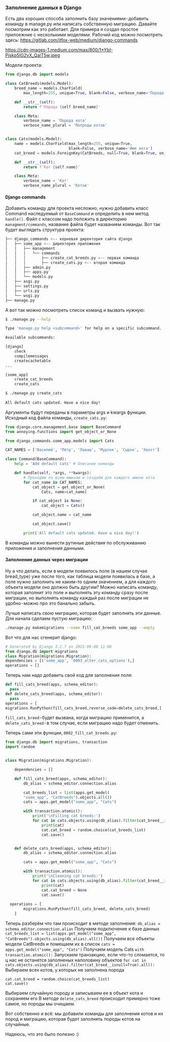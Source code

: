 ### Заполнение данных в Django
Есть два хороших способа заполнить базу значениями - добавить команду в manage.py или написать собственную миграцию. Давайте посмотрим как это работает.
Для примера я создал простое прилоежние с несколькими моделями. Рабочий код можно посмотреть здесь: https://gitlab.com/itfox-web/medium/django-commands

https://cdn-images-1.medium.com/max/800/1*YbI-Pjskp5IG2vX_QalT5w.jpeg

Модели проекта:
```python
from django.db import models

class CatBreeds(models.Model):
    breed_name = models.CharField(
        max_length=255, unique=True, blank=False, verbose_name='Порода кота')

    def __str__(self):
        return f'Порода {self.breed_name}'

    class Meta:
        verbose_name = 'Порода кота'
        verbose_name_plural = 'Попроды котов'


class Cats(models.Model):
    name = models.CharField(max_length=255, unique=True,
                            blank=False, verbose_name='Имя кота')
    cat_breed = models.ForeignKey(CatBreeds, null=True, blank=True, on_delete=models.DO_NOTHING)

    def __str__(self):
        return f'Кот {self.name}'

    class Meta:
        verbose_name = 'Кот'
        verbose_name_plural = 'Котов'
```

#### Django commands
Добавить команду для проекта несложно, нужно добавить класс Command наследуемый от ```BaseCommand``` и определить в нем метод ```handle()```. Файл с классом надо положить в директорию ```managment/commands```, название файла будет названием команды. Вот так будет выглядеть структура проекта:

```bash
├── django_commands <-- корневая директория сайта django
│   ├── some_app <-- директория приложения
│   │   ├── management
│   │   │   └── commands
│   │   │       ├── create_cat_breeds.py <-- первая команда
│   │   │       ├── create_cats.py <-- вторая команда
│   │   ├── admin.py
│   │   ├── apps.py
│   │   └── models.py
│   ├── asgi.py
│   ├── settings.py
│   ├── urls.py
│   └── wsgi.py
├── manage.py
```

А вот так можно посмотреть список команд и вызвать нужную:

```bash
$ ./manage.py --help

Type 'manage.py help <subcommand>' for help on a specific subcommand.

Available subcommands:

[django]
    check
    compilemessages
    createcachetable
...

[some_app]
    create_cat_breeds 
    create_cats 

$ ./manage.py create_cats
  
All default cats updated. Have a nice day!
```

Аргументы будут переданы в параметры args и kwargs функции. Исходный код файла команды, ```create_cats.py```: 

```python
from django.core.management.base import BaseCommand
from annoying.functions import get_object_or_None

from django_commands.some_app.models import Cats

CAT_NAMES = ['Василий', 'Пётр', 'Лаваш', 'Мурлок', 'Сырок', 'Хвост']

class Command(BaseCommand):
    help = 'Add default cats' # Описание команды

    def handle(self, *args, **kwargs):
        # Проходим по всем именам и создаём для каждого имени кота
        for cat_name in CAT_NAMES: 
            cat_object = get_object_or_None(
                Cats, name=cat_name)

            if cat_object is None:
                cat_object = Cats()

            cat_object.name = cat_name

            cat_object.save()

        print('All default cats updated. Have a nice day!')
```

В команды можно вынести рутиные действия по обслуживанию приложения и заполнения данными.

#### Заполнение данных через миграции
Ну а что делать, если в модели появилось поле (в нашем случае bread_type) уже после того, как таблица модели появилась в базе, а поле нужно заполнить не каким-то одним значением, а для каждого объекта модели оно должно быть другим? Можно написать команду, которая заполнит это поле и выполнять эту команду сразу после миграции, но выполнять команду каждый раз после миграции не удобно - можно про это банально забыть.

Лучше написать свою миграцию, которая будет заполнять эти данные. Для начала сделаем пустую миграцию:

```bash
./manage.py makemigrations --name fill_cat_breeds some_app --empty
```

Вот что для нас сгенерит django:
```python
# Generated by Django 3.2.7 on 2021-09-08 11:08
from django.db import migrations
class Migration(migrations.Migration):
dependencies = [('some_app', '0003_alter_cats_options'),]
operations = []
```

Теперь нам надо добавить свой код для заполнения поля:
```python
def fill_cats_breed(apps, schema_editor):
  pass
def delete_cats_breed(apps, schema_editor):
  pass
operations = [
migrations.RunPython(fill_cats_breed,reverse_code=delete_cats_breed,]
```

```fill_cats_breed``` - будет вызвана, когда миграцию применится, а ```delete_cats_breed``` - в том случае, если миграцию надо будет отменить.

Теперь сами эти функции, ```0002_fill_cat_breeds.py```:
```python
from django.db import migrations, transaction
import random


class Migration(migrations.Migration):

    dependencies = []

    def fill_cats_breed(apps, schema_editor):
        db_alias = schema_editor.connection.alias

        cat_breeds_list = list(apps.get_model(
        "some_app", "CatBreeds").objects.all())
        cats = apps.get_model("some_app", "Cats")

        with transaction.atomic():
            print('\nFilling cat breeds:')
            for cat in cats.objects.using(db_alias).filter(cat_breed__isnull=True).all():
                print(cat)
                cat.cat_breed = random.choice(cat_breeds_list)
                cat.save()


    def delete_cats_breed(apps, schema_editor):
        db_alias = schema_editor.connection.alias

        cats = apps.get_model("some_app", "Cats")

        with transaction.atomic():
            print('\nCleaning cat breeds:')
            for cat in cats.objects.using(db_alias).filter(cat_breed__isnull=False).all():
                print(cat)
                cat.cat_breed = None
                cat.save()
                
  operations = [
        migrations.RunPython(fill_cats_breed, delete_cats_breed)
    ]
```

Теперь разберём что там происходит в методе заполнения:
```db_alias = schema_editor.connection.alias```
Получаем подключение к базе данных
```cat_breeds_list = list(apps.get_model("some_app", "CatBreeds").objects.using(db_alias).all())```
Получаем все объекты модели CatBreeds и помещаем их в список
```cats = apps.get_model("some_app", "Cats")```
Получаем модель Cats
```with transaction.atomic():```
Запускаем транзакцию, если что-то сломается, то ц нас не останется заполненых наполовину объектов
```for cat in cats.objects.using(db_alias).filter(cat_breed__isnull=True).all():```
Выбираем всех котов, у которых не заполнена порода
```
cat.cat_breed = random.choice(cat_breeds_list)
cat.save()
```
Выбираем случайную породу и записываем ее в объект кота и сохраняем его
В методе ```delete_cats_breed``` происходит примерно тоже самое, но породы мы очищаем. 

Вот собственно и всё: мы добавили команды для заполнения котов и их пород и миграцию, которая будет заполнять породы котов на случайные.

Надеюсь, что это было полезно :)
